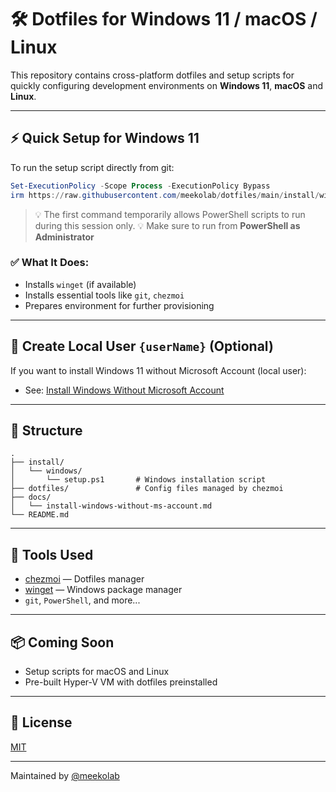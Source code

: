 # 🛠️ Dotfiles for Windows 11 / macOS / Linux

This repository contains cross-platform dotfiles and setup scripts for quickly configuring development environments on **Windows 11**, **macOS** and **Linux**.

---

## ⚡ Quick Setup for Windows 11

To run the setup script directly from git:

```powershell
Set-ExecutionPolicy -Scope Process -ExecutionPolicy Bypass
irm https://raw.githubusercontent.com/meekolab/dotfiles/main/install/windows/setup.ps1 | iex
```
> 💡 The first command temporarily allows PowerShell scripts to run during this session only.
> 💡 Make sure to run from **PowerShell as Administrator**

### ✅ What It Does:
- Installs `winget` (if available)
- Installs essential tools like `git`, `chezmoi`
- Prepares environment for further provisioning

---

## 👤 Create Local User `{userName}` (Optional)

If you want to install Windows 11 without Microsoft Account (local user):
- See: [Install Windows Without Microsoft Account](./docs/install-windows-without-ms-account.md)

---

## 🧩 Structure

```
.
├── install/
│   └── windows/
│       └── setup.ps1       # Windows installation script
├── dotfiles/               # Config files managed by chezmoi
├── docs/
│   └── install-windows-without-ms-account.md
└── README.md
```

---

## 🔧 Tools Used

- [chezmoi](https://www.chezmoi.io/) — Dotfiles manager
- [winget](https://learn.microsoft.com/en-us/windows/package-manager/) — Windows package manager
- `git`, `PowerShell`, and more...

---

## 📦 Coming Soon

- Setup scripts for macOS and Linux
- Pre-built Hyper-V VM with dotfiles preinstalled

---

## 📝 License

[MIT](LICENSE)

---

Maintained by [@meekolab](https://github.com/meekolab)
